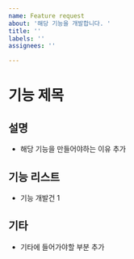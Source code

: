```yaml
---
name: Feature request
about: '해당 기능을 개발합니다. '
title: ''
labels: ''
assignees: ''

---
```


# 기능 제목 

## 설명 
- 해당 기능을 만들어야하는 이유 추가 

## 기능 리스트 
- 기능 개발건 1 

## 기타
- 기타에 들어가야할 부분 추가
